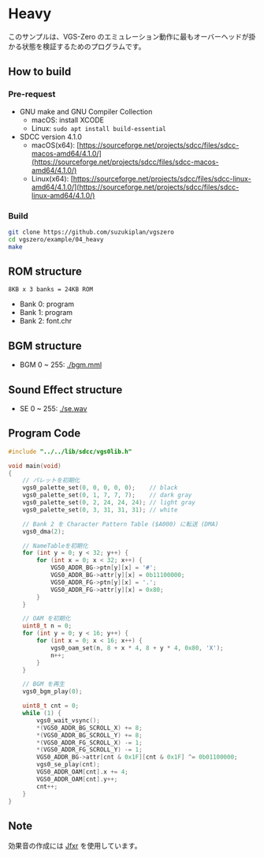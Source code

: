 # Heavy 

このサンプルは、VGS-Zero のエミュレーション動作に最もオーバーヘッドが掛かる状態を検証するためのプログラムです。

## How to build

### Pre-request

- GNU make and GNU Compiler Collection
  - macOS: install XCODE
  - Linux: `sudo apt install build-essential`
- SDCC version 4.1.0
  - macOS(x64): [https://sourceforge.net/projects/sdcc/files/sdcc-macos-amd64/4.1.0/](https://sourceforge.net/projects/sdcc/files/sdcc-macos-amd64/4.1.0/)
  - Linux(x64): [https://sourceforge.net/projects/sdcc/files/sdcc-linux-amd64/4.1.0/](https://sourceforge.net/projects/sdcc/files/sdcc-linux-amd64/4.1.0/)

### Build

```zsh
git clone https://github.com/suzukiplan/vgszero
cd vgszero/example/04_heavy
make
```

## ROM structure

```
8KB x 3 banks = 24KB ROM
```

- Bank 0: program
- Bank 1: program
- Bank 2: font.chr

## BGM structure

- BGM 0 ~ 255: [./bgm.mml](./bgm.mml)

## Sound Effect structure

- SE 0 ~ 255: [./se.wav](./se.wav)

## Program Code

```c
#include "../../lib/sdcc/vgs0lib.h"

void main(void)
{
    // パレットを初期化
    vgs0_palette_set(0, 0, 0, 0, 0);    // black
    vgs0_palette_set(0, 1, 7, 7, 7);    // dark gray
    vgs0_palette_set(0, 2, 24, 24, 24); // light gray
    vgs0_palette_set(0, 3, 31, 31, 31); // white

    // Bank 2 を Character Pattern Table ($A000) に転送 (DMA)
    vgs0_dma(2);

    // NameTableを初期化
    for (int y = 0; y < 32; y++) {
        for (int x = 0; x < 32; x++) {
            VGS0_ADDR_BG->ptn[y][x] = '#';
            VGS0_ADDR_BG->attr[y][x] = 0b11100000;
            VGS0_ADDR_FG->ptn[y][x] = '.';
            VGS0_ADDR_FG->attr[y][x] = 0x80;
        }
    }

    // OAM を初期化
    uint8_t n = 0;
    for (int y = 0; y < 16; y++) {
        for (int x = 0; x < 16; x++) {
            vgs0_oam_set(n, 8 + x * 4, 8 + y * 4, 0x80, 'X');
            n++;
        }
    }

    // BGM を再生
    vgs0_bgm_play(0);

    uint8_t cnt = 0;
    while (1) {
        vgs0_wait_vsync();
        *(VGS0_ADDR_BG_SCROLL_X) += 8;
        *(VGS0_ADDR_BG_SCROLL_Y) += 8;
        *(VGS0_ADDR_FG_SCROLL_X) -= 1;
        *(VGS0_ADDR_FG_SCROLL_Y) -= 1;
        VGS0_ADDR_BG->attr[cnt & 0x1F][cnt & 0x1F] ^= 0b01100000;
        vgs0_se_play(cnt);
        VGS0_ADDR_OAM[cnt].x += 4;
        VGS0_ADDR_OAM[cnt].y++;
        cnt++;
    }
}
```

## Note

効果音の作成には [Jfxr](https://github.com/ttencate/jfxr) を使用しています。
